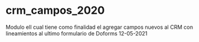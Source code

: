 # crm_campos_2020
Modulo ell cual tiene como finalidad el agregar campos nuevos al CRM con lineamientos al ultimo formulario de Doforms 12-05-2021
